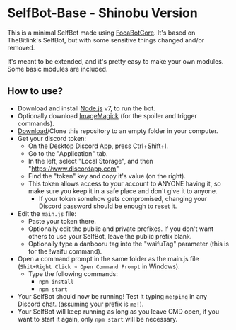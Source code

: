 # SelfBot-Base - Shinobu Version

This is a minimal SelfBot made using [FocaBotCore](https://github.com/FocaBot/FocaBotCore).
It's based on TheBitlink's SelfBot, but with some sensitive things changed and/or removed.

It's meant to be extended, and it's pretty easy to make your own modules. Some basic modules are included.

## How to use?

- Download and install [Node.js](https://nodejs.org/en/) v7, to run the bot.
- Optionally download [ImageMagick](http://imagemagick.sourceforge.net/http/www/windows.html)
  (for the spoiler and trigger commands).
- [Download](https://github.com/TheBITLINK/SelfBot-Base/archive/master.zip)/Clone this repository to
  an empty folder in your computer.
- Get your discord token:
  - On the Desktop Discord App, press Ctrl+Shift+I.
  - Go to the "Application" tab.
  - In the left, select "Local Storage", and then "https://www.discordapp.com"
  - Find the "token" key and copy it's value (on the right).
  - This token allows access to your account to ANYONE having it, so make sure you keep it in a safe
    place and don't give it to anyone.
    - If your token somehow gets compromised, changing your Discord password should be enough to reset it.
- Edit the `main.js` file:
  - Paste your token there.
  - Optionally edit the public and private prefixes. If you don't want others to use your SelfBot, leave the
    public prefix blank.
  - Optionally type a danbooru tag into the "waifuTag" parameter (this is for the !waifu command).
- Open a command prompt in the same folder as the main.js file (`Shit+Right Click > Open Command Prompt` in Windows).
  - Type the following commands:
    - `npm install`
    - `npm start`
- Your SelfBot should now be running! Test it typing `me!ping` in any Discord chat. (assuming your prefix is `me!`).
- Your SelfBot will keep running as long as you leave CMD open, if you want to start it again, only `npm start` will be necessary.
